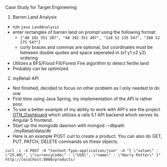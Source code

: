 Case Study for Target Engineering

1. Barren Land Analysis
  - run `java LandAnalysis`
  - enter rectangles of barren land on prompt using the following format:
    * `{"48 192 351 207", "48 392 351 407", "120 52 135 547", "260 52 275
      547"}`
    * curly braces and commas are optional, but coordinates must be between double
      quotes and space seperated in (x1 y1 x2 y2) ordering
  - Utilizes a BFS/Flood Fill/Forest Fire algorithm to detect fertile land
  - Probably can be optimized

2. myRetail API
  - Not finished, decided to focus on other problem as I only
   needed to do one
  - First time using Java Spring, my implementation of the API is rather poor.
  - To see a better example of my ability to work with API's see the project
    [OTN_Dashboard](https://github.com/JeremyDwayne/OTN_Dashboard) which
    utilizes a rails 5.1 API backend which serves its Angular 5 frontend.
  - Start up the mongodb daemon with mongod --dbpath ./myRetail/data/db
  - Here is an example POST curl to create a product. You can also do GET, PUT,
    PATCH, DELETE commands on these objects.
  ```
  curl -i -X POST -H "Content-Type:application/json" -d "{ \"value\" : \"25.00\", \"currencyCode\" : \"USD\", \"name\" : \"Harry Potter\" }" http://localhost:8080/products/
  ```

